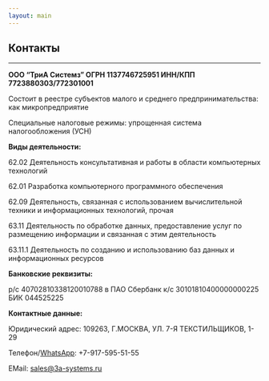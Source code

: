```yaml
---
layout: main
---
```

<section class="page-section">
    <div class="container px-4 px-lg-5 py-5">
        <div class="row gx-4 gx-lg-5 justify-content-center">
            <div class="col-lg-8 col-xl-6 text-center">
                <h2 class="mt-0">Контакты</h2>
                <hr class="divider" />
            </div>
        </div>
         <div class="row">
            <p><b>ООО “ТриА Системз” ОГРН 1137746725951 ИНН/КПП 7723880303/772301001</b></p>
            <p>Состоит в реестре субъектов малого и среднего предпринимательства: как микропредприятие</p
            <p>Специальные налоговые режимы: упрощенная система налогообложения (УСН)</p>
            <p></p> 
            <p><b>Виды деятельности:</b></p> 
            <p>62.02 Деятельность консультативная и работы в области компьютерных технологий</p>
            <p>62.01 Разработка компьютерного программного обеспечения</p>
            <p>62.09 Деятельность, связанная с использованием вычислительной техники и информационных технологий, прочая</p>
            <p>63.11 Деятельность по обработке данных, предоставление услуг по размещению информации и связанная с этим деятельность</p>
            <p>63.11.1	Деятельность по созданию и использованию баз данных и информационных ресурсов</p>
            <p></p>
            <p><b>Банковские реквизиты:</b></p>
            <p>р/с 40702810338120010788 в ПАО Сбербанк к/с 30101810400000000225 БИК 044525225</p> 
            <p></p>
            <p><b>Контактные данные:</b></p> 
            <p>Юридический адрес: 109263, Г.МОСКВА, УЛ. 7-Я ТЕКСТИЛЬЩИКОВ, 1-29</p> 
            <p>Телефон/<a href="https://wa.me/79175955155">WhatsApp</a>: +7-917-595-51-55</p> 
            <p>EMail: <a href="mailto:sales@3a-systems.ru">sales@3a-systems.ru</a></p> 
        </div>
    </div>
</section>
